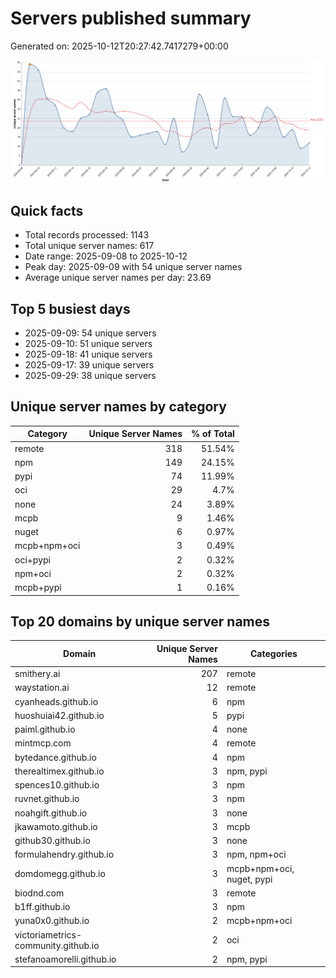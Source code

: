 # Servers published summary

Generated on: 2025-10-12T20:27:42.7417279+00:00

![Unique servers per day](servers-per-day.svg)

## Quick facts
- Total records processed: 1143
- Total unique server names: 617
- Date range: 2025-09-08 to 2025-10-12
- Peak day: 2025-09-09 with 54 unique server names
- Average unique server names per day: 23.69

## Top 5 busiest days
- 2025-09-09: 54 unique servers
- 2025-09-10: 51 unique servers
- 2025-09-18: 41 unique servers
- 2025-09-17: 39 unique servers
- 2025-09-29: 38 unique servers

## Unique server names by category

| Category | Unique Server Names | % of Total |
|----------|---------------------:|-----------:|
| remote | 318 | 51.54% |
| npm | 149 | 24.15% |
| pypi | 74 | 11.99% |
| oci | 29 | 4.7% |
| none | 24 | 3.89% |
| mcpb | 9 | 1.46% |
| nuget | 6 | 0.97% |
| mcpb+npm+oci | 3 | 0.49% |
| oci+pypi | 2 | 0.32% |
| npm+oci | 2 | 0.32% |
| mcpb+pypi | 1 | 0.16% |

## Top 20 domains by unique server names

| Domain | Unique Server Names | Categories |
|--------|---------------------:|------------|
| smithery.ai | 207 | remote |
| waystation.ai | 12 | remote |
| cyanheads.github.io | 6 | npm |
| huoshuiai42.github.io | 5 | pypi |
| paiml.github.io | 4 | none |
| mintmcp.com | 4 | remote |
| bytedance.github.io | 4 | npm |
| therealtimex.github.io | 3 | npm, pypi |
| spences10.github.io | 3 | npm |
| ruvnet.github.io | 3 | npm |
| noahgift.github.io | 3 | none |
| jkawamoto.github.io | 3 | mcpb |
| github30.github.io | 3 | none |
| formulahendry.github.io | 3 | npm, npm+oci |
| domdomegg.github.io | 3 | mcpb+npm+oci, nuget, pypi |
| biodnd.com | 3 | remote |
| b1ff.github.io | 3 | npm |
| yuna0x0.github.io | 2 | mcpb+npm+oci |
| victoriametrics-community.github.io | 2 | oci |
| stefanoamorelli.github.io | 2 | npm, pypi |
